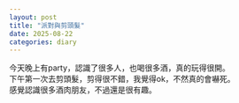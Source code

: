 ```yaml
---
layout: post
title: "派對與剪頭髮"
date: 2025-08-22
categories: diary
---
```

今天晚上有party，認識了很多人，也喝很多酒，真的玩得很開。  
下午第一次去剪頭髮，剪得很不錯，我覺得ok，不然真的會嚇死。  
感覺認識很多酒肉朋友，不過還是很有趣。
